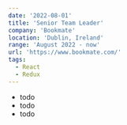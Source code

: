 ```yaml
---
date: '2022-08-01'
title: 'Senior Team Leader'
company: 'Bookmate'
location: 'Dublin, Ireland'
range: 'August 2022 - now'
url: 'https://www.bookmate.com/'
tags:
  - React
  - Redux
---
```


- todo
- todo
- todo
